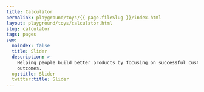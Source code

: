 ```yaml
---
title: Calculator
permalink: playground/toys/{{ page.fileSlug }}/index.html
layout: playground/toys/calculator.html
slug: calculator
tags: pages
seo:
  noindex: false
  title: Slider
  description: >-
    Helping people build better products by focusing on successful customer
    outcomes.
  og:title: Slider
  twitter:title: Slider
---
```



